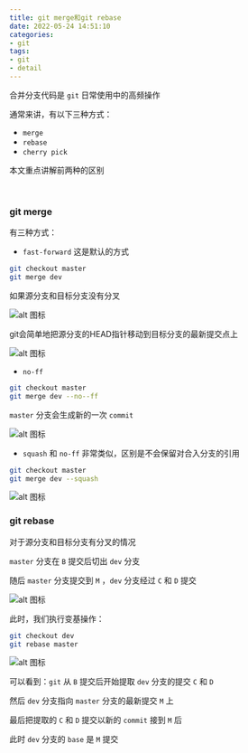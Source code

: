 ```yaml
---
title: git merge和git rebase
date: 2022-05-24 14:51:10
categories:
- git
tags:
- git
- detail
---
```


合并分支代码是 `git` 日常使用中的高频操作

通常来讲，有以下三种方式：

- `merge` 
- `rebase`
- `cherry pick`

本文重点讲解前两种的区别

<br/>

### git merge

有三种方式：

- `fast-forward` 这是默认的方式

```bash
git checkout master
git merge dev
```

如果源分支和目标分支没有分叉

![alt 图标](https://img.czjge.cn/blog/202205241533.png)

git会简单地把源分支的HEAD指针移动到目标分支的最新提交点上

![alt 图标](https://img.czjge.cn/blog/202205241538.png)

- `no-ff` 

```bash
git checkout master
git merge dev --no--ff
```

`master` 分支会生成新的一次 `commit` 

![alt 图标](https://img.czjge.cn/blog/202205241547.png)

- `squash` 和 `no-ff` 非常类似，区别是不会保留对合入分支的引用

```bash
git checkout master
git merge dev --squash 
```

![alt 图标](https://img.czjge.cn/blog/202205241549.png)

### git rebase

对于源分支和目标分支有分叉的情况

`master` 分支在 `B` 提交后切出 `dev` 分支

随后 `master` 分支提交到 `M` ，`dev` 分支经过 `C` 和 `D` 提交

![alt 图标](https://img.czjge.cn/blog/202205241601.png)

此时，我们执行变基操作：

```bash
git checkout dev
git rebase master
```

![alt 图标](https://img.czjge.cn/blog/202205241623.png)

可以看到：`git` 从 `B` 提交后开始提取 `dev` 分支的提交 `C` 和 `D` 

然后 `dev` 分支指向 `master` 分支的最新提交 `M` 上

最后把提取的 `C` 和 `D` 提交以新的 `commit` 接到 `M` 后

此时 `dev` 分支的 `base` 是 `M` 提交
